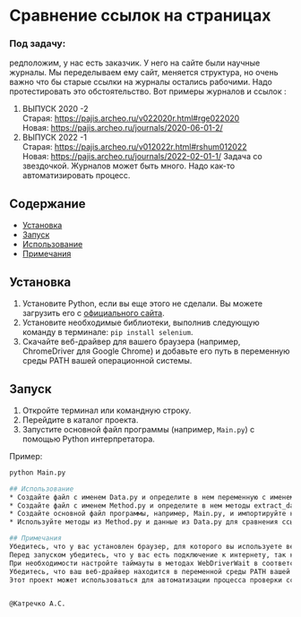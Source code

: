 # Сравнение ссылок на страницах

### Под задачу:
редположим, у нас есть заказчик. 
У него на сайте были научные журналы. 
Мы переделываем ему сайт, меняется структура, но очень важно что бы старые ссылки на журналы остались рабочими. Надо протестировать это обстоятельство.
Вот примеры журналов и ссылок : 
1) ВЫПУСК 2020 -2  
Старая: https://pajis.archeo.ru/v022020r.html#rge022020    
Новая: https://pajis.archeo.ru/journals/2020-06-01-2/       
2) ВЫПУСК 2022 -1   
Старая: https://pajis.archeo.ru/v012022r.html#rshum012022    
Новая: https://pajis.archeo.ru/journals/2022-02-01-1/
Задача со звездочкой.
Журналов может быть много. Надо как-то автоматизировать процесс.

## Содержание

- [Установка](#Установка)
- [Запуск](#Запуск)
- [Использование](#Использование)
- [Примечания](#Примечания)

## Установка

1. Установите Python, если вы еще этого не сделали. Вы можете загрузить его с [официального сайта](ссылка).
2. Установите необходимые библиотеки, выполнив следующую команду в терминале: `pip install selenium`.
3. Скачайте веб-драйвер для вашего браузера (например, ChromeDriver для Google Chrome) и добавьте его путь в переменную среды PATH вашей операционной системы.

## Запуск

1. Откройте терминал или командную строку.
2. Перейдите в каталог проекта.
3. Запустите основной файл программы (например, `Main.py`) с помощью Python интерпретатора.

Пример:

```bash
python Main.py

## Использование
* Создайте файл с именем Data.py и определите в нем переменную с именем data, содержащую массив данных о парах новых и старых страниц веб-сайтов. Каждая пара должна содержать два ключа: OLD_PAGE_X и NEW_PAGE_X, где X - последовательный номер пары.
* Создайте файл с именем Method.py и определите в нем методы extract_data_from_page и compare_data, которые будут извлекать данные с веб-страницы и сравнивать их, соответственно.
* Создайте основной файл программы, например, Main.py, и импортируйте необходимые модули.
* Используйте методы из Method.py и данные из Data.py для сравнения ссылок на страницах.

## Примечания
Убедитесь, что у вас установлен браузер, для которого вы используете веб-драйвер (например, Google Chrome).
Перед запуском убедитесь, что у вас есть подключение к интернету, так как проект работает с веб-страницами.
При необходимости настройте таймауты в методах WebDriverWait в соответствии с вашими потребностями.
Убедитесь, что ваш веб-драйвер находится в переменной среды PATH вашей операционной системы, или явно укажите путь к нему в вашем коде.
Этот проект может использоваться для автоматизации процесса проверки ссылок на веб-страницах до и после обновлений.


@Катречко А.С.